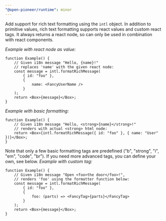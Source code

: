 ```yaml
---
"@open-pioneer/runtime": minor
---
```


Add support for rich text formatting using the `intl` object.
In addition to primitive values, rich text formatting supports react values and custom react tags.
It always returns a react node, so can only be used in combination with react components.

_Example with react node as value:_

```tsx
function Example() {
    // Given i18n message "Hello, {name}!"
    // replaces 'name' with the given react node:
    const message = intl.formatRichMessage(
        { id: "foo" },
        {
            name: <FancyUserName />
        }
    );
    return <Box>{message}</Box>;
}
```

_Example with basic formatting:_

```tsx
function Example() {
    // Given i18n message "Hello, <strong>{name}</strong>!"
    // renders with actual <strong> html node:
    return <Box>{intl.formatRichMessage({ id: "foo" }, { name: "User" })}</Box>;
}
```

Note that only a few basic formatting tags are predefined ("b", "strong", "i", "em", "code", "br").
If you need more advanced tags, you can define your own, see below.
_Example with custom tag:_

```tsx
function Example() {
    // Given i18n message "Open <foo>the door</foo>!",
    // renders 'foo' using the formatter function below:
    const message = intl.formatRichMessage(
        { id: "foo" },
        {
            foo: (parts) => <FancyTag>{parts}</FancyTag>
        }
    );
    return <Box>{message}</Box>;
}
```
